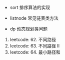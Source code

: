  - sort 排序算法的实现
 
 - listnode 常见链表类方法
 
 - dp 动态规划类问题
 1. leetcode: 62. 不同路径
 2. leetcode: 63. 不同路径 II
 3. leetcode: 64. 最小路径和
 